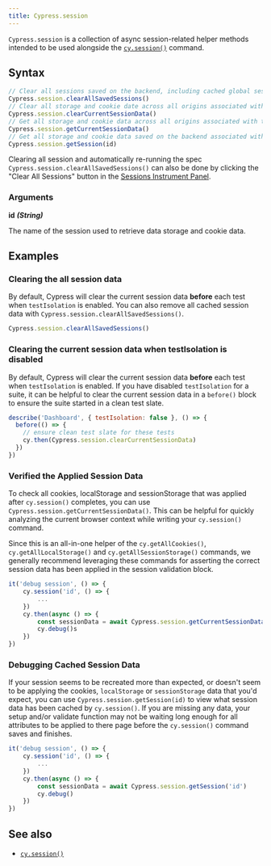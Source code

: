 ```yaml
---
title: Cypress.session
---
```


`Cypress.session` is a collection of async session-related helper methods
intended to be used alongside the [`cy.session()`](/api/commands/session)
command.

## Syntax

```javascript
// Clear all sessions saved on the backend, including cached global sessions.
Cypress.session.clearAllSavedSessions()
// Clear all storage and cookie date across all origins associated with the current session.
Cypress.session.clearCurrentSessionData()
// Get all storage and cookie data across all origins associated with the current session.
Cypress.session.getCurrentSessionData()
// Get all storage and cookie data saved on the backend associated with the provided session id.
Cypress.session.getSession(id)
```

Clearing all session and automatically re-running the spec
`Cypress.session.clearAllSavedSessions()` can also be done by clicking the
"Clear All Sessions" button in the
[Sessions Instrument Panel](/api/commands/session#The-Instrument-Panel).

<DocsImage src="/img/api/session/sessions-panel.png" alt="Sessions Instrument Panel" ></DocsImage>

### Arguments

**<Icon name="angle-right"></Icon> id** **_(String)_**

The name of the session used to retrieve data storage and cookie data.

## Examples

### Clearing the all session data

By default, Cypress will clear the current session data **before** each test
when `testIsolation` is enabled. You can also remove all cached session data
with `Cypress.session.clearAllSavedSessions()`.

```js
Cypress.session.clearAllSavedSessions()
```

### Clearing the current session data when testIsolation is disabled

By default, Cypress will clear the current session data **before** each test
when `testIsolation` is enabled. If you have disabled `testIsolation` for a
suite, it can be helpful to clear the current session data in a `before()` block
to ensure the suite started in a clean test slate.

```js
describe('Dashboard', { testIsolation: false }, () => {
  before(() => {
    // ensure clean test slate for these tests
    cy.then(Cypress.session.clearCurrentSessionData)
  })
})
```

### Verified the Applied Session Data

To check all cookies, localStorage and sessionStorage that was applied after
`cy.session()` completes, you can use `Cypress.session.getCurrentSessionData()`.
This can be helpful for quickly analyzing the current browser context while
writing your `cy.session()` command.

Since this is an all-in-one helper of the `cy.getAllCookies()`,
`cy.getAllLocalStorage()` and `cy.getAllSessionStorage()` commands, we generally
recommend leveraging these commands for asserting the correct session data has
been applied in the session validation block.

```js
it('debug session', () => {
    cy.session('id', () => {
        ...
    })
    cy.then(async () => {
        const sessionData = await Cypress.session.getCurrentSessionData()
        cy.debug()s
    })
})
```

### Debugging Cached Session Data

If your session seems to be recreated more than expected, or doesn't seem to be
applying the cookies, `localStorage` or `sessionStorage` data that you'd expect,
you can use `Cypress.session.getSession(id)` to view what session data has been
cached by `cy.session()`. If you are missing any data, your setup and/or
validate function may not be waiting long enough for all attributes to be
applied to there page before the `cy.session()` command saves and finishes.

```js
it('debug session', () => {
    cy.session('id', () => {
        ...
    })
    cy.then(async () => {
        const sessionData = await Cypress.session.getSession('id')
        cy.debug()
    })
})
```

## See also

- [`cy.session()`](/api/commands/session)
